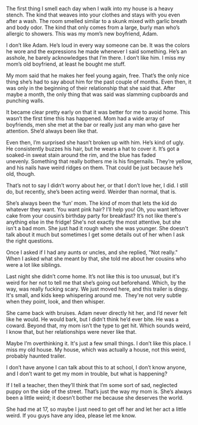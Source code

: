 The first thing I smell each day when I walk into my house is a heavy stench. The kind that weaves into your clothes and stays with you even after a wash. The room smelled similar to a skunk mixed with garlic breath and body odor. The kind that only comes from a large, burly man who’s allergic to showers. This was my mom’s new boyfriend, Adam.

I don’t like Adam. He’s loud in every way someone can be. It was the colors he wore and the expressions he made whenever I said something. He’s an asshole, he barely acknowledges that I’m there. I don’t like him. I miss my mom’s old boyfriend, at least he bought me stuff. 

My mom said that he makes her feel young again, free. That’s the only nice thing she’s had to say about him for the past couple of months. Even then, it was only in the beginning of their relationship that she said that. After maybe a month, the only thing that was said was slamming cupboards and punching walls. 

It became clear pretty early on that it was better for me to avoid home. This wasn’t the first time this has happened. Mom had a wide array of boyfriends, men she met at the bar or really just any man who gave her attention. She’d always been like that. 

Even then, I’m surprised she hasn’t broken up with him. He’s kind of ugly. He consistently buzzes his hair, but he wears a hat to cover it. It’s got a soaked-in sweat stain around the rim, and the blue has faded unevenly. Something that really bothers me is his fingernails. They’re yellow, and his nails have weird ridges on them. That could be just because he’s old, though. 

That’s not to say I didn’t worry about her, or that I don’t love her, I did. I still do, but recently, she’s been acting weird. Weirder than normal, that is. 

She’s always been the ‘fun’ mom. The kind of mom that lets the kid do whatever they want. You want pink hair? I’ll help you! Oh, you want leftover cake from your cousin’s birthday party for breakfast? It’s not like there's anything else in the fridge! She's not exactly the most attentive, but she isn't a bad mom. She just had it rough when she was younger. She doesn't talk about it much but sometimes I get some details out of her when I ask the right questions.

Once I asked if I had any aunts or uncles, and she replied, "Not really." When I asked what she meant by that, she told me about her cousins who were a lot like siblings. 

Last night she didn’t come home. It’s not like this is too unusual, but it's weird for her not to tell me that she’s going out beforehand. Which, by the way, was really fucking scary. We just moved here, and this trailer is dingy. It's small, and kids keep whispering around me.  They're not very subtle when they point, look, and then whisper. 

She came back with bruises. Adam never directly hit her, and I’d never felt like he would. He would bark, but I didn’t think he’d ever bite. He was a coward. Beyond that, my mom isn’t the type to get hit. Which sounds weird, I know that, but her relationships were never like that. 

Maybe I’m overthinking it. It's just a few small things. I don’t like this place. I miss my old house. My house, which was actually a house, not this weird, probably haunted trailer. 

I don’t have anyone I can talk about this to at school, I don’t know anyone, and I don’t want to get my mom in trouble, but what is happening? 

If I tell a teacher, then they’ll think that I’m some sort of sad, neglected puppy on the side of the street. That’s just the way my mom is. She’s always been a little weird; it doesn’t bother me because she deserves the world. 

She had me at 17, so maybe I just need to get off her and let her act a little weird. If you guys have any idea, please let me know.
